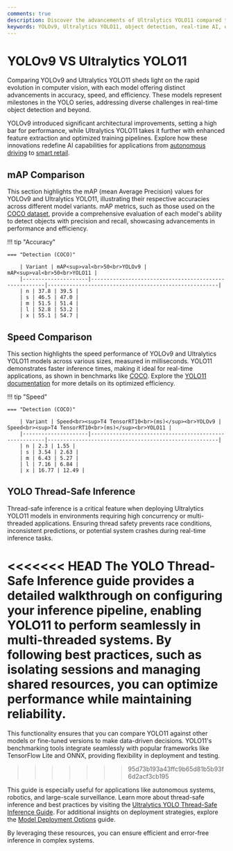 ```yaml
---
comments: true  
description: Discover the advancements of Ultralytics YOLO11 compared to YOLOv9 in this comprehensive model comparison. Explore their performance in object detection, real-time AI capabilities, edge AI deployment, and computer vision tasks, highlighting YOLO11's superior accuracy, speed, and efficiency.  
keywords: YOLOv9, Ultralytics YOLO11, object detection, real-time AI, edge AI, computer vision, model comparison, YOLO series, AI advancements
---
```


# YOLOv9 VS Ultralytics YOLO11

Comparing YOLOv9 and Ultralytics YOLO11 sheds light on the rapid evolution in computer vision, with each model offering distinct advancements in accuracy, speed, and efficiency. These models represent milestones in the YOLO series, addressing diverse challenges in real-time object detection and beyond.

YOLOv9 introduced significant architectural improvements, setting a high bar for performance, while Ultralytics YOLO11 takes it further with enhanced feature extraction and optimized training pipelines. Explore how these innovations redefine AI capabilities for applications from [autonomous driving](https://www.ultralytics.com/blog/ultralytics-yolov8-for-speed-estimation-in-computer-vision-projects) to [smart retail](https://www.ultralytics.com/blog/ai-for-smarter-retail-inventory-management).


## mAP Comparison

This section highlights the mAP (mean Average Precision) values for YOLOv9 and Ultralytics YOLO11, illustrating their respective accuracies across different model variants. mAP metrics, such as those used on the [COCO dataset](https://docs.ultralytics.com/datasets/detect/coco/), provide a comprehensive evaluation of each model's ability to detect objects with precision and recall, showcasing advancements in performance and efficiency.


!!! tip "Accuracy"

	=== "Detection (COCO)"

		| Variant | mAP<sup>val<br>50<br>YOLOv9 | mAP<sup>val<br>50<br>YOLO11 |
		|---------------------|-------------------------------------------------------|-------------------------------------------------------|
		| n | 37.8 | 39.5 |
		| s | 46.5 | 47.0 |
		| m | 51.5 | 51.4 |
		| l | 52.8 | 53.2 |
		| x | 55.1 | 54.7 |
		

## Speed Comparison

This section highlights the speed performance of YOLOv9 and Ultralytics YOLO11 models across various sizes, measured in milliseconds. YOLO11 demonstrates faster inference times, making it ideal for real-time applications, as shown in benchmarks like [COCO](https://docs.ultralytics.com/datasets/detect/coco/). Explore the [YOLO11 documentation](https://docs.ultralytics.com/models/yolo11/) for more details on its optimized efficiency.


!!! tip "Speed"

	=== "Detection (COCO)"

		| Variant | Speed<br><sup>T4 TensorRT10<br>(ms)</sup><br>YOLOv9 | Speed<br><sup>T4 TensorRT10<br>(ms)</sup><br>YOLO11 |
		|---------------------|-------------------------------------------------------|-------------------------------------------------------|
		| n | 2.3 | 1.55 |
		| s | 3.54 | 2.63 |
		| m | 6.43 | 5.27 |
		| l | 7.16 | 6.84 |
		| x | 16.77 | 12.49 |

## YOLO Thread-Safe Inference

Thread-safe inference is a critical feature when deploying Ultralytics YOLO11 models in environments requiring high concurrency or multi-threaded applications. Ensuring thread safety prevents race conditions, inconsistent predictions, or potential system crashes during real-time inference tasks.

<<<<<<< HEAD
The YOLO Thread-Safe Inference guide provides a detailed walkthrough on configuring your inference pipeline, enabling YOLO11 to perform seamlessly in multi-threaded systems. By following best practices, such as isolating sessions and managing shared resources, you can optimize performance while maintaining reliability. 
=======
This functionality ensures that you can compare YOLO11 against other models or fine-tuned versions to make data-driven decisions. YOLO11's benchmarking tools integrate seamlessly with popular frameworks like TensorFlow Lite and ONNX, providing flexibility in deployment and testing.
>>>>>>> 95d73b193a43ffc9b65d81b5b93f6d2acf3cb195

This guide is especially useful for applications like autonomous systems, robotics, and large-scale surveillance. Learn more about thread-safe inference and best practices by visiting the [Ultralytics YOLO Thread-Safe Inference Guide](https://docs.ultralytics.com/guides/yolo-thread-safe-inference/). For additional insights on deployment strategies, explore the [Model Deployment Options](https://docs.ultralytics.com/guides/model-deployment-options/) guide. 

By leveraging these resources, you can ensure efficient and error-free inference in complex systems.
